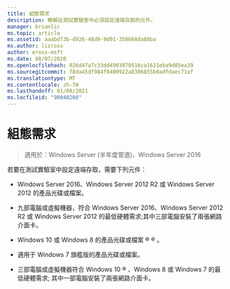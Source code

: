 ```yaml
---
title: 組態需求
description: 瞭解在測試實驗室中必須設定遠端存取的元件。
manager: brianlic
ms.topic: article
ms.assetid: aaabdf3b-d926-48d9-9d01-358668da88ba
ms.author: lizross
author: eross-msft
ms.date: 08/07/2020
ms.openlocfilehash: 026d47a7c33dd4903870516ca1621eba9d85ea39
ms.sourcegitcommit: f8da45df984f0400922a8306855b0adfdaec71af
ms.translationtype: MT
ms.contentlocale: zh-TW
ms.lasthandoff: 01/08/2021
ms.locfileid: "98040208"
---
```

# <a name="configuration-requirements"></a>組態需求

>適用於：Windows Server (半年度管道)、Windows Server 2016

若要在測試實驗室中設定遠端存取，需要下列元件：

-   Windows Server 2016、Windows Server 2012 R2 或 Windows Server 2012 的產品光碟或檔案。

-   九部電腦或虛擬機器，符合 Windows Server 2016、Windows Server 2012 R2 或 Windows Server 2012 的最低硬體需求;其中三部電腦安裝了兩張網路介面卡。

-   Windows 10 或 Windows 8 的產品光碟或檔案 &reg; &reg; 。

-   適用于 Windows 7 旗艦版的產品光碟或檔案。

-   三部電腦或虛擬機器符合 Windows 10 &reg; 、Windows 8 或 Windows 7 的最低硬體需求; 其中一部電腦安裝了兩張網路介面卡。



